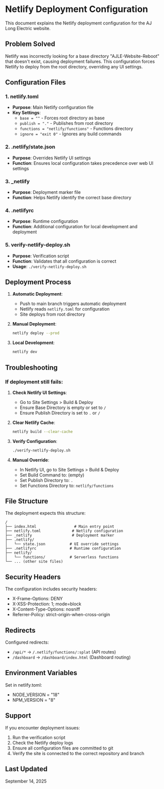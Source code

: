 # Netlify Deployment Configuration

This document explains the Netlify deployment configuration for the AJ Long Electric website.

## Problem Solved

Netlify was incorrectly looking for a base directory "AJLE-Website-Reboot" that doesn't exist, causing deployment failures. This configuration forces Netlify to deploy from the root directory, overriding any UI settings.

## Configuration Files

### 1. netlify.toml
- **Purpose**: Main Netlify configuration file
- **Key Settings**:
  - `base = ""` - Forces root directory as base
  - `publish = "."` - Publishes from root directory
  - `functions = "netlify/functions"` - Functions directory
  - `ignore = "exit 0"` - Ignores any build commands

### 2. .netlify/state.json
- **Purpose**: Overrides Netlify UI settings
- **Function**: Ensures local configuration takes precedence over web UI settings

### 3. _netlify
- **Purpose**: Deployment marker file
- **Function**: Helps Netlify identify the correct base directory

### 4. .netlifyrc
- **Purpose**: Runtime configuration
- **Function**: Additional configuration for local development and deployment

### 5. verify-netlify-deploy.sh
- **Purpose**: Verification script
- **Function**: Validates that all configuration is correct
- **Usage**: `./verify-netlify-deploy.sh`

## Deployment Process

1. **Automatic Deployment**:
   - Push to main branch triggers automatic deployment
   - Netlify reads `netlify.toml` for configuration
   - Site deploys from root directory

2. **Manual Deployment**:
   ```bash
   netlify deploy --prod
   ```

3. **Local Development**:
   ```bash
   netlify dev
   ```

## Troubleshooting

### If deployment still fails:

1. **Check Netlify UI Settings**:
   - Go to Site Settings > Build & Deploy
   - Ensure Base Directory is empty or set to `/`
   - Ensure Publish Directory is set to `.` or `/`

2. **Clear Netlify Cache**:
   ```bash
   netlify build --clear-cache
   ```

3. **Verify Configuration**:
   ```bash
   ./verify-netlify-deploy.sh
   ```

4. **Manual Override**:
   - In Netlify UI, go to Site Settings > Build & Deploy
   - Set Build Command to: (empty)
   - Set Publish Directory to: `.`
   - Set Functions Directory to: `netlify/functions`

## File Structure

The deployment expects this structure:
```
/
├── index.html                 # Main entry point
├── netlify.toml              # Netlify configuration
├── _netlify                  # Deployment marker
├── .netlify/
│   └── state.json           # UI override settings
├── .netlifyrc               # Runtime configuration
├── netlify/
│   └── functions/           # Serverless functions
└── ... (other site files)
```

## Security Headers

The configuration includes security headers:
- X-Frame-Options: DENY
- X-XSS-Protection: 1; mode=block
- X-Content-Type-Options: nosniff
- Referrer-Policy: strict-origin-when-cross-origin

## Redirects

Configured redirects:
- `/api/*` → `/.netlify/functions/:splat` (API routes)
- `/dashboard` → `/dashboard/index.html` (Dashboard routing)

## Environment Variables

Set in netlify.toml:
- NODE_VERSION = "18"
- NPM_VERSION = "8"

## Support

If you encounter deployment issues:
1. Run the verification script
2. Check the Netlify deploy logs
3. Ensure all configuration files are committed to git
4. Verify the site is connected to the correct repository and branch

## Last Updated
September 14, 2025